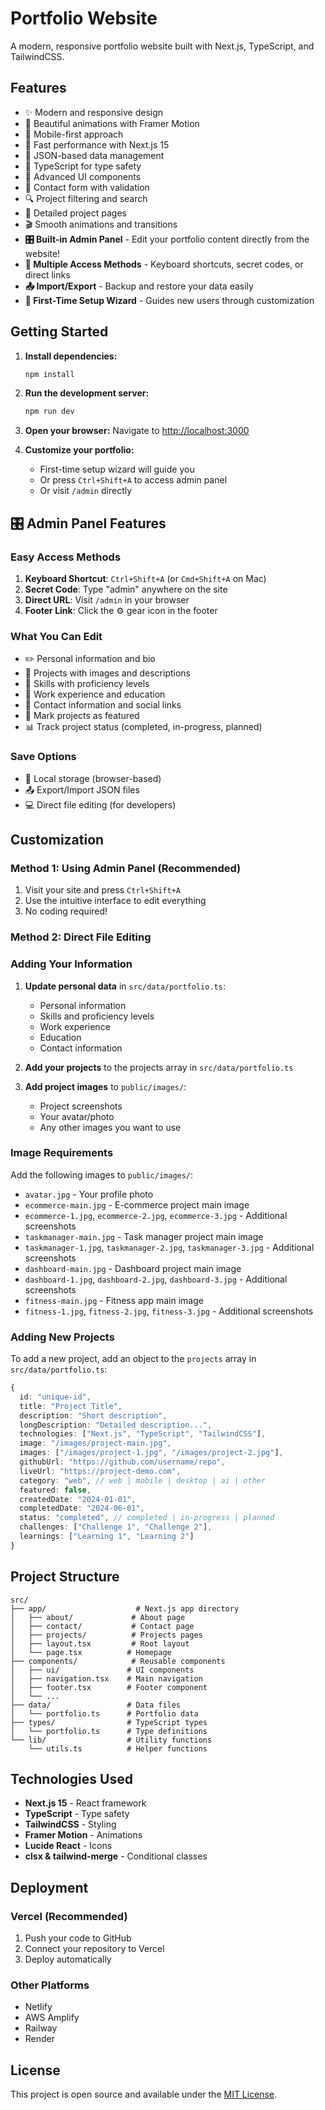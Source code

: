 # Portfolio Website

A modern, responsive portfolio website built with Next.js, TypeScript, and TailwindCSS.

## Features

- ✨ Modern and responsive design
- 🎨 Beautiful animations with Framer Motion
- 📱 Mobile-first approach
- 🚀 Fast performance with Next.js 15
- 💾 JSON-based data management
- 🎯 TypeScript for type safety
- 🎪 Advanced UI components
- 📧 Contact form with validation
- 🔍 Project filtering and search
- 📖 Detailed project pages
- 🎬 Smooth animations and transitions
- **🎛️ Built-in Admin Panel** - Edit your portfolio content directly from the website!
- **🔑 Multiple Access Methods** - Keyboard shortcuts, secret codes, or direct links
- **📤 Import/Export** - Backup and restore your data easily
- **🚀 First-Time Setup Wizard** - Guides new users through customization

## Getting Started

1. **Install dependencies:**
   ```bash
   npm install
   ```

2. **Run the development server:**
   ```bash
   npm run dev
   ```

3. **Open your browser:**
   Navigate to [http://localhost:3000](http://localhost:3000)

4. **Customize your portfolio:**
   - First-time setup wizard will guide you
   - Or press `Ctrl+Shift+A` to access admin panel
   - Or visit `/admin` directly

## 🎛️ Admin Panel Features

### Easy Access Methods
1. **Keyboard Shortcut**: `Ctrl+Shift+A` (or `Cmd+Shift+A` on Mac)
2. **Secret Code**: Type "admin" anywhere on the site
3. **Direct URL**: Visit `/admin` in your browser
4. **Footer Link**: Click the ⚙️ gear icon in the footer

### What You Can Edit
- ✏️ Personal information and bio
- 📁 Projects with images and descriptions
- 💼 Skills with proficiency levels
- 🏢 Work experience and education
- 📧 Contact information and social links
- 🎨 Mark projects as featured
- 📊 Track project status (completed, in-progress, planned)

### Save Options
- 💾 Local storage (browser-based)
- 📤 Export/Import JSON files
- 💻 Direct file editing (for developers)

## Customization

### Method 1: Using Admin Panel (Recommended)
1. Visit your site and press `Ctrl+Shift+A`
2. Use the intuitive interface to edit everything
3. No coding required!

### Method 2: Direct File Editing

### Adding Your Information

1. **Update personal data** in `src/data/portfolio.ts`:
   - Personal information
   - Skills and proficiency levels
   - Work experience
   - Education
   - Contact information

2. **Add your projects** to the projects array in `src/data/portfolio.ts`

3. **Add project images** to `public/images/`:
   - Project screenshots
   - Your avatar/photo
   - Any other images you want to use

### Image Requirements

Add the following images to `public/images/`:

- `avatar.jpg` - Your profile photo
- `ecommerce-main.jpg` - E-commerce project main image
- `ecommerce-1.jpg`, `ecommerce-2.jpg`, `ecommerce-3.jpg` - Additional screenshots
- `taskmanager-main.jpg` - Task manager project main image
- `taskmanager-1.jpg`, `taskmanager-2.jpg`, `taskmanager-3.jpg` - Additional screenshots
- `dashboard-main.jpg` - Dashboard project main image
- `dashboard-1.jpg`, `dashboard-2.jpg`, `dashboard-3.jpg` - Additional screenshots
- `fitness-main.jpg` - Fitness app main image
- `fitness-1.jpg`, `fitness-2.jpg`, `fitness-3.jpg` - Additional screenshots

### Adding New Projects

To add a new project, add an object to the `projects` array in `src/data/portfolio.ts`:

```typescript
{
  id: "unique-id",
  title: "Project Title",
  description: "Short description",
  longDescription: "Detailed description...",
  technologies: ["Next.js", "TypeScript", "TailwindCSS"],
  image: "/images/project-main.jpg",
  images: ["/images/project-1.jpg", "/images/project-2.jpg"],
  githubUrl: "https://github.com/username/repo",
  liveUrl: "https://project-demo.com",
  category: "web", // web | mobile | desktop | ai | other
  featured: false,
  createdDate: "2024-01-01",
  completedDate: "2024-06-01",
  status: "completed", // completed | in-progress | planned
  challenges: ["Challenge 1", "Challenge 2"],
  learnings: ["Learning 1", "Learning 2"]
}
```

## Project Structure

```
src/
├── app/                    # Next.js app directory
│   ├── about/             # About page
│   ├── contact/           # Contact page
│   ├── projects/          # Projects pages
│   ├── layout.tsx         # Root layout
│   └── page.tsx          # Homepage
├── components/            # Reusable components
│   ├── ui/               # UI components
│   ├── navigation.tsx    # Main navigation
│   ├── footer.tsx        # Footer component
│   └── ...
├── data/                 # Data files
│   └── portfolio.ts      # Portfolio data
├── types/                # TypeScript types
│   └── portfolio.ts      # Type definitions
└── lib/                  # Utility functions
    └── utils.ts          # Helper functions
```

## Technologies Used

- **Next.js 15** - React framework
- **TypeScript** - Type safety
- **TailwindCSS** - Styling
- **Framer Motion** - Animations
- **Lucide React** - Icons
- **clsx & tailwind-merge** - Conditional classes

## Deployment

### Vercel (Recommended)
1. Push your code to GitHub
2. Connect your repository to Vercel
3. Deploy automatically

### Other Platforms
- Netlify
- AWS Amplify
- Railway
- Render

## License

This project is open source and available under the [MIT License](LICENSE).
